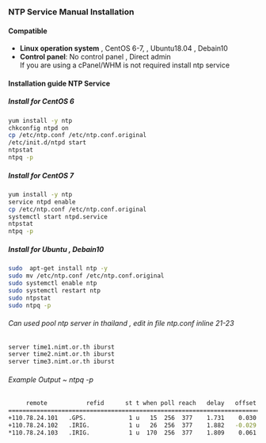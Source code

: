 ### NTP Service Manual Installation

#### Compatible

- **Linux operation system** , CentOS 6-7, , Ubuntu18.04 , Debain10
- **Control panel**: No control panel , Direct admin  
If you are using a cPanel/WHM is not required install ntp service

#### Installation guide NTP Service 

  ##### Install for CentOS 6
```bash
yum install -y ntp
chkconfig ntpd on
cp /etc/ntp.conf /etc/ntp.conf.original
/etc/init.d/ntpd start
ntpstat
ntpq -p
```

  ##### Install for CentOS 7
  ```bash
yum install -y ntp
service ntpd enable
cp /etc/ntp.conf /etc/ntp.conf.original
systemctl start ntpd.service
ntpstat
ntpq -p
  ``` 

  ##### Install for  Ubuntu , Debain10
  ```bash
sudo  apt-get install ntp -y
sudo mv /etc/ntp.conf /etc/ntp.conf.original
sudo systemctl enable ntp
sudo systemctl restart ntp
sudo ntpstat
sudo ntpq -p
  ```

###### Can used pool ntp server in thailand , edit in file ntp.conf inline 21-23

```bash
server time1.nimt.or.th iburst
server time2.nimt.or.th iburst
server time3.nimt.or.th iburst
```

###### Example Output ~ ntpq -p
```bash
     remote           refid      st t when poll reach   delay   offset  jitter
==============================================================================
+110.78.24.101   .GPS.            1 u   15  256  377    1.731    0.030   0.028
+110.78.24.102   .IRIG.           1 u   26  256  377    1.882   -0.029   0.037
*110.78.24.103   .IRIG.           1 u  170  256  377    1.809    0.061   0.028
```
